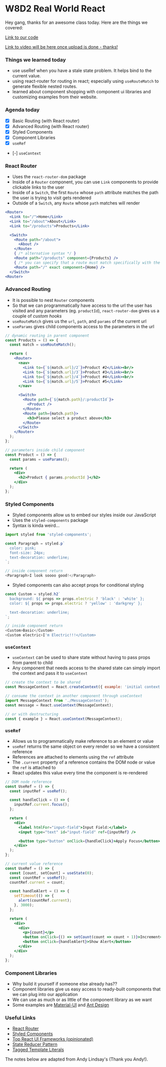 # W8D2 Real World React

Hey gang, thanks for an awesome class today. Here are the things we covered:

[Link to our code](https://github.com/hafbau/lecture_notes/tree/master/w8d2)

[Link to video will be here once upload is done - thanks!](#)


### Things we learned today

- use useRef when you have a stale state problem. It helps bind to the current value.
- using react-router for routing in react; especially using `useRouteMatch` to generate flexible nested routes.
- learned about component shopping with component ui libraries and customizing examples from their website.


### Agenda today
- [x] Basic Routing (with React router)
- [x] Advanced Routing (with React router)
- [x] Styled Components
- [x] Component Libraries
- [x] `useRef`
- [-] `useContext`



### React Router

* Uses the `react-router-dom` package
* Inside of a `Router` component, you can use `Link` components to provide clickable links to the user
* Inside of a `Switch`, the first `Route` whose `path` attribute matches the path the user is trying to visit gets rendered
* Outside of a `Switch`, any `Route` whose `path` matches will render

```jsx
<Router>
  <Link to="/">Home</Link>
  <Link to="/about">About</Link>
  <Link to="/products">Products</Link>

  <Switch>
    <Route path="/about">
      <About />
    </Route>
    { /* alternative syntax */ }
    <Route path="/products" component={Products} />
    { /* you can specify that a route must match specifically with the exact attribute */ }
    <Route path="/" exact component={Home} />
  </Switch>
<Router>
```


### Advanced Routing

* It is possible to nest `Router` components
* So that we can programmatically have access to the url the user has visited and any parameters (eg. `productId`), `react-router-dom` gives us a couple of _custom hooks_
* `useRouteMatch` gives us the `url`, `path`, and `params` of the current url
* `useParams` gives child components access to the parameters in the url

```jsx
// dynamic routing in parent component
const Products = () => {
  const match = useRouteMatch();

  return (
    <Router>
      <nav>
        <Link to={`${match.url}/2`}>Product #2</Link><br/>
        <Link to={`${match.url}/3`}>Product #3</Link><br/>
        <Link to={`${match.url}/4`}>Product #4</Link><br/>
        <Link to={`${match.url}/5`}>Product #5</Link>
      </nav>

      <Switch>
        <Route path={`${match.path}/:productId`}>
          <Product />
        </Route>
        <Route path={match.path}>
          <h3>Please select a product above</h3>
        </Route>
      </Switch>
    </Router>
  );
};
```

```jsx
// parameters inside child component
const Product = () => {
  const params = useParams();

  return (
    <div>
      <h2>Product { params.productId }</h2>
    </div>
  );
};
```


### Styled Components

* Styled components allow us to embed our styles inside our JavaScript
* Uses the `styled-components` package
* Syntax is kinda weird...

```js
import styled from 'styled-components';

const Paragraph = styled.p`
  color: pink;
  font-size: 24px;
  text-decoration: underline;
`;

// inside component return
<Paragraph>I look soooo good!</Paragraph>
```

* Styled components can also accept props for conditional styling

```js
const Custom = styled.h2`
  background: ${ props => props.electric ? 'black' : 'white' };
  color: ${ props => props.electric ? 'yellow' : 'darkgrey' };

  text-decoration: underline;
`;

// inside component return
<Custom>Basic</Custom>
<Custom electric>I'm Electric!!!</Custom>
```


### `useContext`

* `useContext` can be used to share state without having to pass props from parent to child
* Any component that needs access to the shared state can simply import the context and pass it to `useContext`

```js
// create the context to be shared
const MessageContext = React.createContext({ example: 'initial context' });

// consume the context in another component through useContext
import MessageContext from './MessageContext');
const message = React.useContext(MessageContext);

// or with destructuring
const { example } = React.useContext(MessageContext);
```


### `useRef`

* Allows us to programmatically make reference to an element or value
* `useRef` returns the same object on every render so we have a consistent reference
* References are attached to elements using the `ref` attribute
* The `.current` property of a reference contains the DOM node or value the `ref` is attached to
* React updates this value every time the component is re-rendered

```jsx
// DOM node reference
const UseRef = () => {
  const inputRef = useRef();

  const handleClick = () => {
    inputRef.current.focus();
  };

  return (
    <div>
      <label htmlFor="input-field">Input Field:</label>
      <input type="text" id="input-field" ref={inputRef} />

      <button type="button" onClick={handleClick}>Apply Focus</button>
    </div>
  );
};
```

```jsx
// current value reference
const UseRef = () => {
  const [count, setCount] = useState(0);
  const countRef = useRef();
  countRef.current = count;

  const handleAlert = () => {
    setTimeout(() => {
      alert(countRef.current);
    }, 3000);
  };

  return (
    <div>
      <div>
        <p>{count}</p>
        <button onClick={() => setCount(count => count + 1)}>Increment</button>
        <button onClick={handleAlert}>Show Alert</button>
      </div>
    </div>
  );
};
```


### Component Libraries

* Why build it yourself if someone else already has??
* Component libraries give us easy access to ready-built components that we can plug into our application
* We can use as much or as little of the component library as we want
* Some examples are [Material-UI](https://material-ui.com/) and [Ant Design](https://ant.design/) 


### Useful Links

* [React Router](https://reacttraining.com/react-router/web/guides/quick-start)
* [Styled Components](https://styled-components.com/docs/basics)
* [Top React UI Frameworks (opinionated)](https://www.codeinwp.com/blog/react-ui-component-libraries-frameworks/)
* [State Reducer Pattern](https://kentcdodds.com/blog/the-state-reducer-pattern-with-react-hooks)
* [Tagged Template Literals](https://codeburst.io/javascript-es6-tagged-template-literals-a45c26e54761)


 The notes below are adapted from Andy Lindsay's (Thank you Andy!).